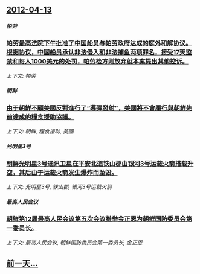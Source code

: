 ## [2012-04-13](/news/2012/04/13/index.md)

##### 帕劳
### [ 帕劳最高法院下午批准了中国船员与帕劳政府达成的庭外和解协议。根据协议，中国船员承认非法侵入和非法捕鱼两项罪名，接受17天监禁和每人1000美元的处罚，帕劳检方则放弃就本案提出其他控诉。](/news/2012/04/13/帕劳最高法院下午批准了中国船员与帕劳政府达成的庭外和解协议-根据协议-中国船员承认非法侵入和非法捕鱼两项罪名-接受17.md)
_上下文: 帕劳_

##### 朝鲜
### [ 由于朝鮮不顧美國反對進行了“導彈發射”，美國將不會履行與朝鮮先前達成的糧食援助協議。](/news/2012/04/13/由于朝鮮不顧美國反對進行了-導彈發射-美國將不會履行與朝鮮先前達成的糧食援助協議.md)
_上下文: 朝鲜, 糧食援助, 美國_

##### 光明星3号
### [朝鲜光明星3号通讯卫星在平安北道铁山郡由银河3号运载火箭搭载升空，其后由于运载火箭发生爆炸而坠毁。](/news/2012/04/13/朝鲜光明星3号通讯卫星在平安北道铁山郡由银河3号运载火箭搭载升空-其后由于运载火箭发生爆炸而坠毁.md)
_上下文: 光明星3号, 铁山郡, 银河3号运载火箭_

##### 最高人民会议
### [朝鲜第12届最高人民会议第五次会议推举金正恩为朝鲜国防委员会第一委员长。](/news/2012/04/13/朝鲜第12届最高人民会议第五次会议推举金正恩为朝鲜国防委员会第一委员长.md)
_上下文: 最高人民会议, 朝鲜国防委员会第一委员长, 金正恩_

## [前一天...](/news/2012/04/12/index.md)

